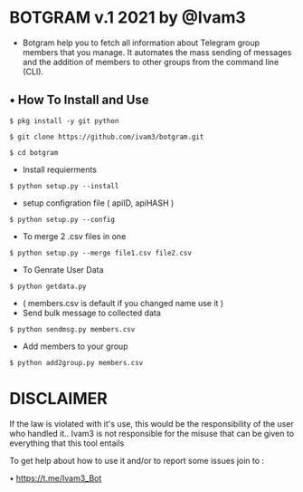# BOTGRAM v.1 2021 by @Ivam3

- Botgram help you to fetch all information about Telegram group members that you manage. It automates the mass sending of messages and the addition of members to other groups from the command line (CLI).

## • How To Install and Use

`$ pkg install -y git python`

`$ git clone https://github.com/ivam3/botgram.git`

`$ cd botgram`

* Install requierments

`$ python setup.py --install`

* setup configration file ( apiID, apiHASH )

`$ python setup.py --config`

* To merge 2 .csv files in one 

`$ python setup.py --merge file1.csv file2.csv`

* To Genrate User Data

`$ python getdata.py`

* ( members.csv is default if you changed name use it )
* Send bulk message to collected data 

`$ python sendmsg.py members.csv`

* Add members to your group

`$ python add2group.py members.csv`

# DISCLAIMER
If the law is violated with it's use, this would be the responsibility of the user who handled it..      Ivam3 is not responsible for the misuse that can be given to everything that this tool entails

To get help about how to use it and/or to report some issues join to :

 • https://t.me/Ivam3_Bot


